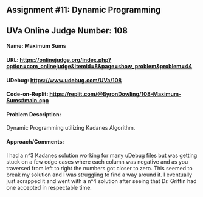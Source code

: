 ## Assignment #11: Dynamic Programming
## UVa Online Judge Number: 108
#### Name: Maximum Sums
#### URL: https://onlinejudge.org/index.php?option=com_onlinejudge&Itemid=8&page=show_problem&problem=44
#### UDebug: https://www.udebug.com/UVa/108
#### Code-on-Replit: https://replit.com/@ByronDowling/108-Maximum-Sums#main.cpp

#### Problem Description:
Dynamic Programming utilizing Kadanes Algorithm.

#### Approach/Comments:
I had a n^3 Kadanes solution working for many uDebug files but was getting stuck on a few edge cases where each column was negative and as you traversed from left to right the numbers got closer to zero. This seemed to break my solution and I was struggling to find a way around it. I eventually just scrapped it and went with a n^4 solution after seeing that Dr. Griffin had one accepted in respectable time. 
